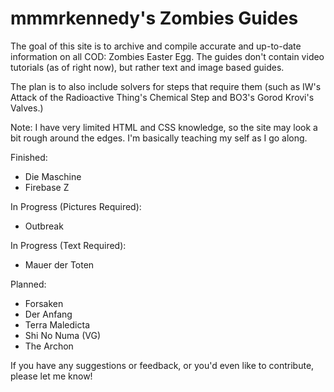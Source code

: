 # mmmrkennedy's Zombies Guides
The goal of this site is to archive and compile accurate and up-to-date information on all COD: Zombies Easter Egg.
The guides don't contain video tutorials (as of right now), but rather text and image based guides.

The plan is to also include solvers for steps that require them (such as IW's Attack of the Radioactive Thing's Chemical Step and BO3's Gorod Krovi's Valves.)

Note: I have very limited HTML and CSS knowledge, so the site may look a bit rough around the edges. I'm basically teaching my self as I go along.

Finished:
- Die Maschine
- Firebase Z

In Progress (Pictures Required):
- Outbreak

In Progress (Text Required):
- Mauer der Toten

Planned:
- Forsaken
- Der Anfang
- Terra Maledicta
- Shi No Numa (VG)
- The Archon

If you have any suggestions or feedback, or you'd even like to contribute, please let me know!

